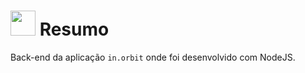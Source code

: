# <img height="40" src="https://user-images.githubusercontent.com/84249945/219458363-0df46081-95bd-4878-a828-541457541cbd.png"/> Resumo
Back-end da aplicação ``in.orbit`` onde foi desenvolvido com NodeJS.
